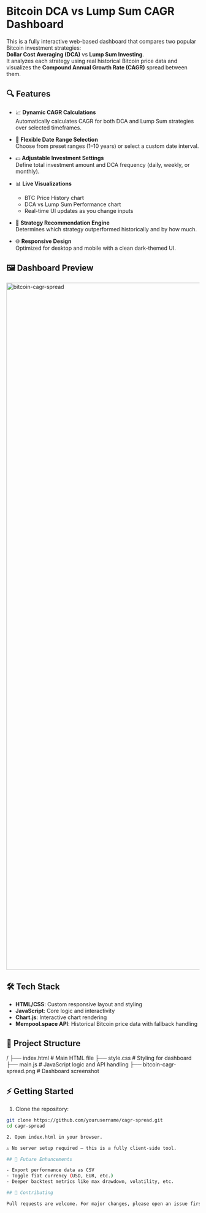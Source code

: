 # Bitcoin DCA vs Lump Sum CAGR Dashboard

This is a fully interactive web-based dashboard that compares two popular Bitcoin investment strategies:  
**Dollar Cost Averaging (DCA)** vs **Lump Sum Investing**.  
It analyzes each strategy using real historical Bitcoin price data and visualizes the **Compound Annual Growth Rate (CAGR)** spread between them.

## 🔍 Features

- 📈 **Dynamic CAGR Calculations**  
  Automatically calculates CAGR for both DCA and Lump Sum strategies over selected timeframes.

- 📅 **Flexible Date Range Selection**  
  Choose from preset ranges (1–10 years) or select a custom date interval.

- 💵 **Adjustable Investment Settings**  
  Define total investment amount and DCA frequency (daily, weekly, or monthly).

- 📊 **Live Visualizations**  
  - BTC Price History chart  
  - DCA vs Lump Sum Performance chart  
  - Real-time UI updates as you change inputs

- 🎯 **Strategy Recommendation Engine**  
  Determines which strategy outperformed historically and by how much.

- 🌐 **Responsive Design**  
  Optimized for desktop and mobile with a clean dark-themed UI.

## 🖼️ Dashboard Preview

<img width="1792" alt="bitcoin-cagr-spread" src="https://github.com/user-attachments/assets/6c95e8cf-eb6a-4a22-9395-fe122c584d49" />

## 🛠️ Tech Stack

- **HTML/CSS**: Custom responsive layout and styling  
- **JavaScript**: Core logic and interactivity  
- **Chart.js**: Interactive chart rendering  
- **Mempool.space API**: Historical Bitcoin price data with fallback handling

## 📂 Project Structure

/
├── index.html # Main HTML file
├── style.css # Styling for dashboard
├── main.js # JavaScript logic and API handling
├── bitcoin-cagr-spread.png # Dashboard screenshot


## ⚡ Getting Started

1. Clone the repository:

```bash
git clone https://github.com/yourusername/cagr-spread.git
cd cagr-spread

2. Open index.html in your browser.

⚠️ No server setup required – this is a fully client-side tool.

## 🚀 Future Enhancements

- Export performance data as CSV
- Toggle fiat currency (USD, EUR, etc.)
- Deeper backtest metrics like max drawdown, volatility, etc.

## 🤝 Contributing

Pull requests are welcome. For major changes, please open an issue first to discuss your ideas.
